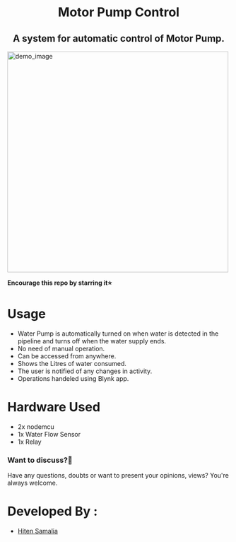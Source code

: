 <h1 align="center">Motor Pump Control</h1>

<h2 align="center">A system for automatic control of Motor Pump.</h2>
<img src="https://user-images.githubusercontent.com/30778907/226199789-763575d4-d89b-4146-80d7-b6db634b929e.png" width="500px" alt="demo_image">

**Encourage this repo by starring it⭐**

Usage
=====

* Water Pump is automatically turned on when water is detected in the pipeline and turns off when the water supply ends.
* No need of manual operation.
* Can be accessed from anywhere.
* Shows the Litres of water consumed.
* The user is notified of any changes in activity.
* Operations handeled using Blynk app.

Hardware Used
=============
* 2x nodemcu
* 1x Water Flow Sensor
* 1x Relay


### Want to discuss?💬
Have any questions, doubts or want to present your opinions, views? You're always welcome.

Developed By :
==============
* [Hiten Samalia](https://hitensamalia.co)


